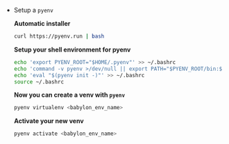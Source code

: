 
* Setup a `pyenv`

    **Automatic installer**
    
    ```bash
    curl https://pyenv.run | bash
    ```

    **Setup your shell environment for pyenv**

    ```bash
    echo 'export PYENV_ROOT="$HOME/.pyenv"' >> ~/.bashrc
    echo 'command -v pyenv >/dev/null || export PATH="$PYENV_ROOT/bin:$PATH"' >> ~/.bashrc
    echo 'eval "$(pyenv init -)"' >> ~/.bashrc
    source ~/.bashrc
    ```

    **Now you can create a venv with `pyenv`**
    ```bash
    pyenv virtualenv <babylon_env_name>
    ```

    **Activate your new venv**
    ```bash
    pyenv activate <babylon_env_name>
    ```